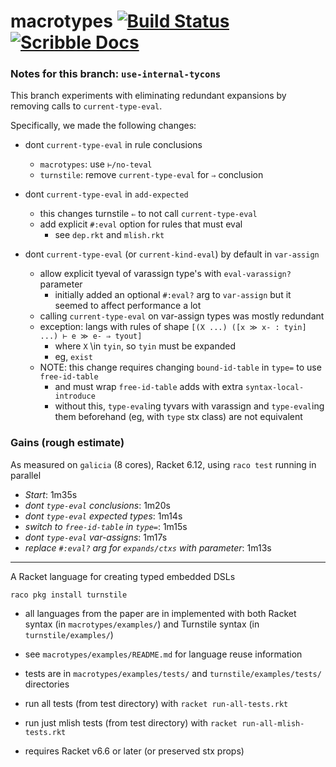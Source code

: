 # macrotypes [![Build Status](https://travis-ci.org/stchang/macrotypes.svg?branch=master)](https://travis-ci.org/stchang/macrotypes) [![Scribble Docs](https://img.shields.io/badge/Docs-Scribble%20-blue.svg)](http://docs.racket-lang.org/turnstile/index.html)

### Notes for this branch: `use-internal-tycons`

This branch experiments with eliminating redundant expansions by removing calls
to `current-type-eval`.

Specifically, we made the following changes:

- dont `current-type-eval` in rule conclusions
  - `macrotypes`: use `⊢/no-teval`
  - `turnstile`: remove `current-type-eval` for `⇒` conclusion

- dont `current-type-eval` in `add-expected`
  - this changes turnstile `⇐` to not call `current-type-eval`
  - add explicit `#:eval` option for rules that must eval
    - see `dep.rkt` and `mlish.rkt`

- dont `current-type-eval` (or `current-kind-eval`) by default in `var-assign`
  - allow explicit tyeval of varassign type's with `eval-varassign?` parameter
    - initially added an optional `#:eval?` arg to `var-assign` but it seemed
      to affect performance a lot
  - calling `current-type-eval` on var-assign types was mostly redundant
  - exception: langs with rules of shape `[(X ...) ([x ≫ x- : tyin] ...) ⊢ e ≫ e- ⇒ tyout]`
      - where `X` \in `tyin`, so `tyin` must be expanded
    - eg, `exist`
  - NOTE: this change requires changing `bound-id-table` in `type=` to use `free-id-table`
    - and must wrap `free-id-table` adds with extra `syntax-local-introduce`
    - without this, `type-eval`ing tyvars with varassign and `type-eval`ing them beforehand (eg, with `type` stx class) are not equivalent

### Gains (rough estimate)

As measured on `galicia` (8 cores), Racket 6.12, using `raco test` running in parallel

- *Start*: 1m35s
- *dont `type-eval` conclusions*: 1m20s
- *dont `type-eval` expected types*: 1m14s
- *switch to `free-id-table` in `type=`*: 1m15s
- *dont `type-eval` var-assigns*: 1m17s
- *replace `#:eval?` arg for `expands/ctxs` with parameter*: 1m13s

---------
A Racket language for creating typed embedded DSLs

`raco pkg install turnstile`

- all languages from the paper are in implemented with both Racket syntax (in `macrotypes/examples/`) and Turnstile syntax (in `turnstile/examples/`)

- see `macrotypes/examples/README.md` for language reuse information

- tests are in `macrotypes/examples/tests/` and `turnstile/examples/tests/` directories

- run all tests (from test directory) with `racket run-all-tests.rkt`

- run just mlish tests (from test directory) with `racket run-all-mlish-tests.rkt`

- requires Racket v6.6 or later (or preserved stx props)